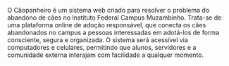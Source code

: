 O Cãopanheiro é um sistema web criado para resolver o problema do
abandono de cães no Instituto Federal Campus Muzambinho. Trata-se de
uma plataforma online de adoção responsável, que conecta os cães
abandonados no campus a pessoas interessadas em adotá-los de forma
consciente, segura e organizada. O sistema será acessível via computadores
e celulares, permitindo que alunos, servidores e a comunidade externa
       interajam com facilidade a qualquer momento.

